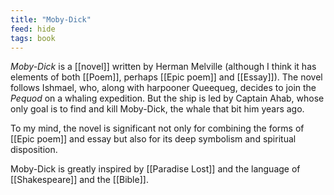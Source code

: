```yaml
---
title: "Moby-Dick"
feed: hide
tags: book
---
```


_Moby-Dick_ is a [[novel]] written by Herman Melville (although I think it has elements of both [[Poem]], perhaps [[Epic poem]] and [[Essay]]). The novel follows Ishmael, who, along with harpooner Queequeg, decides to join the _Pequod_ on a whaling expedition. But the ship is led by Captain Ahab, whose only goal is to find and kill Moby-Dick, the whale that bit him years ago.

To my mind, the novel is significant not only for combining the forms of [[Epic poem]] and essay but also for its deep symbolism and spiritual disposition.

Moby-Dick is greatly inspired by [[Paradise Lost]] and the language of [[Shakespeare]] and the [[Bible]]. 